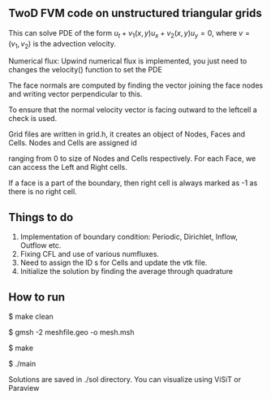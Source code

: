 ## TwoD FVM code  on unstructured triangular grids

This can solve PDE of the form $u_t + v_1(x,y) u_x + v_2(x,y) u_y = 0,$ where $v= (v_1,v_2)$ is the advection velocity.

Numerical flux: Upwind numerical flux is implemented, you just need to changes the velocity() function to set the PDE

The face normals are computed by finding the vector joining the face nodes and writing vector perpendicular to this.

To ensure that the normal velocity vector is facing outward to the leftcell a check is used.

Grid files are written in grid.h, it creates an object of Nodes, Faces and Cells. Nodes and Cells are assigned id

ranging from 0 to size of Nodes and Cells respectively. For each Face, we can access the Left and Right cells. 

If a face is a part of the boundary, then right cell is always marked as -1 as there is no right cell. 

## Things to do

1. Implementation of boundary condition: Periodic, Dirichlet, Inflow, Outflow etc.
2. Fixing CFL and use of various numfluxes.
3. Need to assign the ID s for Cells and update the vtk file.
4. Initialize the solution by finding the average through quadrature

## How to run

$ make clean

$ gmsh -2 meshfile.geo -o mesh.msh

$ make

$ ./main

Solutions are saved in ./sol directory. You can visualize using ViSiT or Paraview